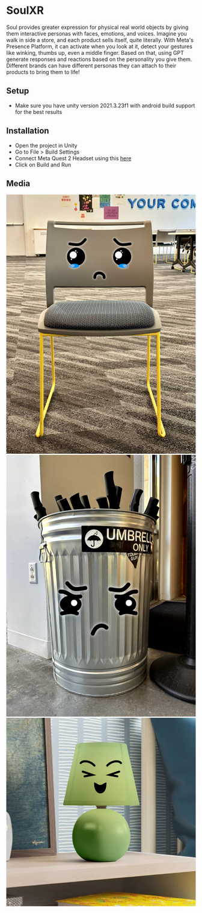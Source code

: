 # SoulXR
Soul provides greater expression for physical real world objects by giving them interactive personas with faces, emotions, and voices. Imagine you walk in side a store, and each product sells itself, quite literally. With Meta's Presence Platform, it can activate when you look at it, detect your gestures like winking, thumbs up, even a middle finger. Based on that, using GPT generate responses and reactions based on the personality you give them. Different brands can have different personas they can attach to their products to bring them to life!
<h2>Setup</h2>
<ul>
	<li>Make sure you have unity version 2021.3.23f1 with android build support for the best results</li>
</ul>
<h2>Installation</h2>
<ul>
	<li>Open the project in Unity</li>
	<li>Go to File > Build Settings</li>
	<li>Connect Meta Quest 2 Headset using this <a href="https://developer.oculus.com/documentation/unity/unity-enable-device/">here</a></li>
	<li>Click on Build and Run</li>
</ul>
<h2>Media</h2>
<p align="center">
  <img src="/github-images/2.png">
  <img src="/github-images/4.png">
  <img src="/github-images/5.png">
</p>

